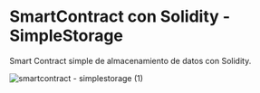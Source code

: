 # SmartContract con Solidity - SimpleStorage 

Smart Contract simple de almacenamiento de datos con Solidity.

![smartcontract - simplestorage (1)](https://user-images.githubusercontent.com/101588200/160303029-a61e39cb-acbf-4153-8793-2b9fe7f7a9ac.jpg)

